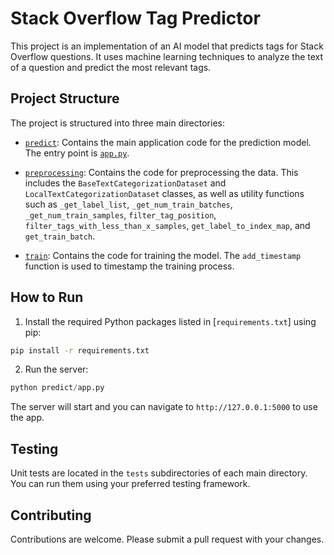 # Stack Overflow Tag Predictor

This project is an implementation of an AI model that predicts tags for Stack Overflow questions. It uses machine learning techniques to analyze the text of a question and predict the most relevant tags.

## Project Structure

The project is structured into three main directories:

- [`predict`](https://github.com/MandalorianY/Poc_to_Prod/tree/main/predict "predict"): Contains the main application code for the prediction model. The entry point is [`app.py`](https://github.com/MandalorianY/Poc_to_Prod/tree/main/predict/app.py "predict\predict\app.py").
- [`preprocessing`](https://github.com/MandalorianY/Poc_to_Prod/tree/main/preprocessing "preprocessing"): Contains the code for preprocessing the data. This includes the `BaseTextCategorizationDataset` and `LocalTextCategorizationDataset` classes, as well as utility functions such as `_get_label_list`, `_get_num_train_batches`, `_get_num_train_samples`, `filter_tag_position`, `filter_tags_with_less_than_x_samples`, `get_label_to_index_map`, and `get_train_batch`.

- [`train`](https://github.com/MandalorianY/Poc_to_Prod/tree/main/train "train"): Contains the code for training the model. The `add_timestamp` function is used to timestamp the training process.

## How to Run

1. Install the required Python packages listed in [`requirements.txt`] using pip:

```sh
pip install -r requirements.txt
```

2. Run the server:

```python
python predict/app.py
```

The server will start and you can navigate to `http://127.0.0.1:5000` to use the app.

## Testing

Unit tests are located in the `tests` subdirectories of each main directory. You can run them using your preferred testing framework.

## Contributing

Contributions are welcome. Please submit a pull request with your changes.

